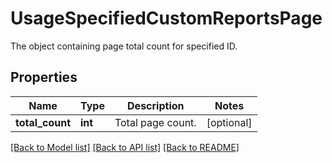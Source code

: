 # UsageSpecifiedCustomReportsPage

The object containing page total count for specified ID.

## Properties

| Name            | Type    | Description       | Notes      |
| --------------- | ------- | ----------------- | ---------- |
| **total_count** | **int** | Total page count. | [optional] |

[[Back to Model list]](README.md#documentation-for-models) [[Back to API list]](README.md#documentation-for-api-endpoints) [[Back to README]](README.md)
